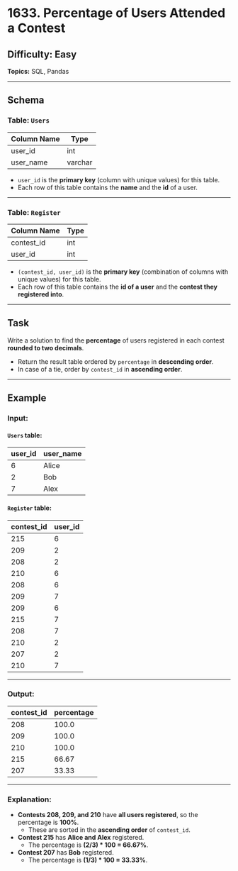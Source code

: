 # 1633. Percentage of Users Attended a Contest

## Difficulty: Easy  
**Topics:** SQL, Pandas  

---

## Schema  

### Table: `Users`  

| Column Name | Type    |
|-------------|---------|
| user_id     | int     |
| user_name   | varchar |

- `user_id` is the **primary key** (column with unique values) for this table.  
- Each row of this table contains the **name** and the **id** of a user.  

---

### Table: `Register`  

| Column Name | Type |
|-------------|-----|
| contest_id  | int |
| user_id     | int |

- `(contest_id, user_id)` is the **primary key** (combination of columns with unique values) for this table.  
- Each row of this table contains the **id of a user** and the **contest they registered into**.  

---

## Task  
Write a solution to find the **percentage** of users registered in each contest **rounded to two decimals**.  

- Return the result table ordered by `percentage` in **descending order**.  
- In case of a tie, order by `contest_id` in **ascending order**.  

---

## Example  

### **Input:**  

#### `Users` table:  

| user_id | user_name |
|---------|-----------|
| 6       | Alice     |
| 2       | Bob       |
| 7       | Alex      |

#### `Register` table:  

| contest_id | user_id |
|------------|---------|
| 215        | 6       |
| 209        | 2       |
| 208        | 2       |
| 210        | 6       |
| 208        | 6       |
| 209        | 7       |
| 209        | 6       |
| 215        | 7       |
| 208        | 7       |
| 210        | 2       |
| 207        | 2       |
| 210        | 7       |

---

### **Output:**  

| contest_id | percentage |
|------------|------------|
| 208        | 100.0      |
| 209        | 100.0      |
| 210        | 100.0      |
| 215        | 66.67      |
| 207        | 33.33      |

---

### **Explanation:**  
- **Contests 208, 209, and 210** have **all users registered**, so the percentage is **100%**.  
  - These are sorted in the **ascending order** of `contest_id`.  
- **Contest 215** has **Alice and Alex** registered.  
  - The percentage is **(2/3) * 100 = 66.67%**.  
- **Contest 207** has **Bob** registered.  
  - The percentage is **(1/3) * 100 = 33.33%**.  

